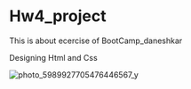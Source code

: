 # Hw4_project

This is about ecercise of BootCamp_daneshkar

Designing Html and Css

![photo_5989927705476446567_y](https://user-images.githubusercontent.com/66774651/185689343-3af393ed-0ec0-4e15-b8c4-115e43525ba5.jpeg)
